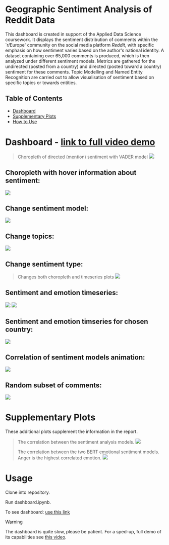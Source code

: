 # Geographic Sentiment Analysis of Reddit Data
This dashboard is created in support of the Applied Data Science coursework. It displays the sentiment distribution of comments within the `r/Europe' community on the social media platform *Reddit*, with specific emphasis on how sentiment varies based on the author's national identity. A dataset containing over 65,000 comments is produced, which is then analyzed under different sentiment models. Metrics are gathered for the undirected (posted from a country) and directed (posted toward a country) sentiment for these comments. Topic Modelling and Named Entity Recognition are carried out to allow visualisation of sentiment based on specific topics or towards entities.


## Table of Contents
- [Dashboard](#dashboard)
- [Supplementary Plots](#plots)
- [How to Use](#usage)

# Dashboard - [link to full video demo](https://uob-my.sharepoint.com/:v:/g/personal/fy20856_bristol_ac_uk/EZu-SdbiKeFLtZJxxV8NWZgBClyL2PSqqOmKul_PeWyDbQ?nav=eyJyZWZlcnJhbEluZm8iOnsicmVmZXJyYWxBcHAiOiJPbmVEcml2ZUZvckJ1c2luZXNzIiwicmVmZXJyYWxBcHBQbGF0Zm9ybSI6IldlYiIsInJlZmVycmFsTW9kZSI6InZpZXciLCJyZWZlcnJhbFZpZXciOiJNeUZpbGVzTGlua0NvcHkifX0&e=vQGpWw)
> Choropleth of directed (mention) sentiment with VADER model
![](demo/map.png)
## Choropleth with hover information about sentiment:
![](demo/hoverinfo.gif)

## Change sentiment model:
![](demo/model.gif)

## Change topics:
![](demo/topic.gif)

## Change sentiment type:
> Changes both choropleth and timeseries plots
![](demo/direction.gif)

## Sentiment and emotion timeseries:
![](demo/timeseries_sentiment.png)
![](demo/timeseries_emotion.png)

## Sentiment and emotion timseries for chosen country:
![](demo/timeseries_usa.gif)

## Correlation of sentiment models animation:
![](demo/scatter.gif)

## Random subset of comments:
![](demo/comments.gif)


# Supplementary Plots
These additional plots supplement the information in the report.

> The correlation between the sentiment analysis models.
![](demo/model_corr.png)
>
> 
> The correlation between the two BERT emotional sentiment models. Anger is the highest correlated emotion.
![](demo/bert_corr.png)


# Usage

Clone into repository.

Run dashboard.ipynb.

To see dashboard: [use this link](http://localhost:8052/)

> [!WARNING]
> The dashboard is quite slow, please be patient. For a sped-up, full demo of its capabilities see [this video](https://uob-my.sharepoint.com/:v:/g/personal/fy20856_bristol_ac_uk/EZu-SdbiKeFLtZJxxV8NWZgBClyL2PSqqOmKul_PeWyDbQ?nav=eyJyZWZlcnJhbEluZm8iOnsicmVmZXJyYWxBcHAiOiJPbmVEcml2ZUZvckJ1c2luZXNzIiwicmVmZXJyYWxBcHBQbGF0Zm9ybSI6IldlYiIsInJlZmVycmFsTW9kZSI6InZpZXciLCJyZWZlcnJhbFZpZXciOiJNeUZpbGVzTGlua0NvcHkifX0&e=vQGpWw).
